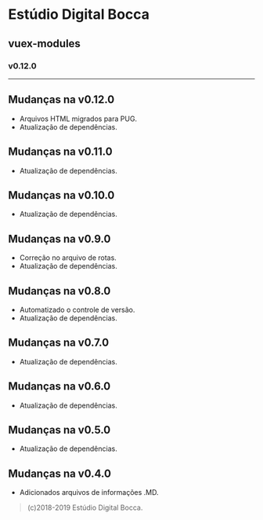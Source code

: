 # Estúdio Digital Bocca

## vuex-modules

### v0.12.0

---

## Mudanças na v0.12.0

- Arquivos HTML migrados para PUG.
- Atualização de dependências.

## Mudanças na v0.11.0

- Atualização de dependências.

## Mudanças na v0.10.0

- Atualização de dependências.

## Mudanças na v0.9.0

- Correção no arquivo de rotas.
- Atualização de dependências.

## Mudanças na v0.8.0

- Automatizado o controle de versão.
- Atualização de dependências.

## Mudanças na v0.7.0

- Atualização de dependências.

## Mudanças na v0.6.0

- Atualização de dependências.

## Mudanças na v0.5.0

- Atualização de dependências.

## Mudanças na v0.4.0

- Adicionados arquivos de informações .MD.

> (c)2018-2019 Estúdio Digital Bocca.
